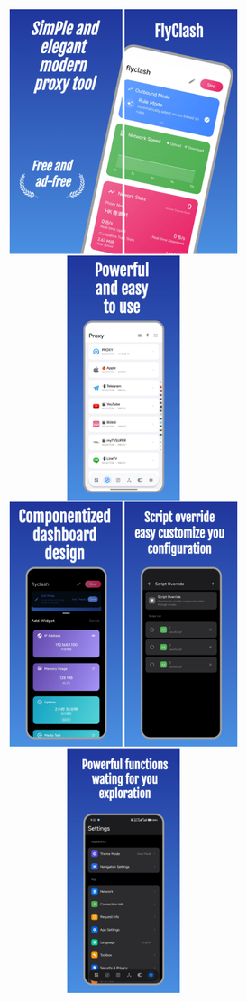 <div align="center">
  <img src="screenshots/image1.png" alt="FlyClash Screenshot 1" width="200">
  <img src="screenshots/image2.png" alt="FlyClash Screenshot 2" width="200">
  <img src="screenshots/image3.png" alt="FlyClash Screenshot 3" width="200">
</div>

<div align="center">
  <img src="screenshots/image4.png" alt="FlyClash Screenshot 4" width="200">
  <img src="screenshots/image5.png" alt="FlyClash Screenshot 5" width="200">
  <img src="screenshots/image6.png" alt="FlyClash Screenshot 6" width="200">
</div>
